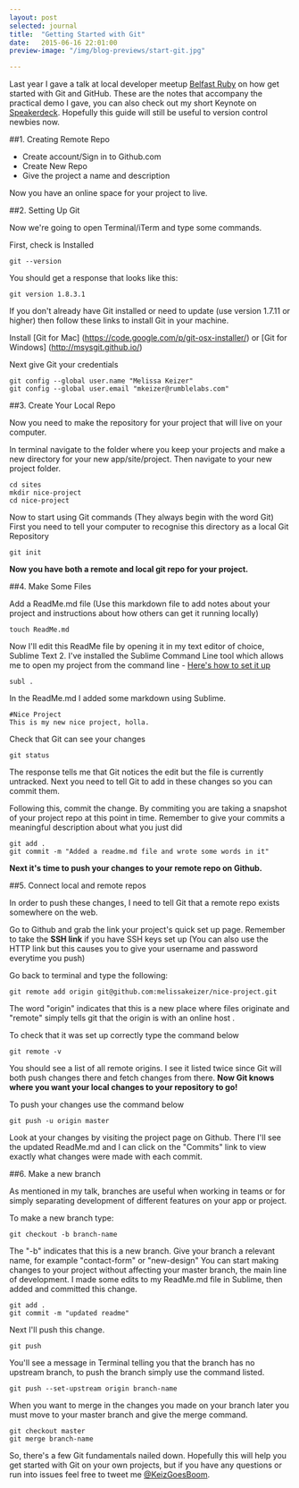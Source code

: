 ```yaml
---
layout: post
selected: journal
title:  "Getting Started with Git"
date:   2015-06-16 22:01:00
preview-image: "/img/blog-previews/start-git.jpg"

---
```


Last year I gave a talk at local developer meetup [Belfast Ruby](http://belfastruby.com/2014/01/30/intro-to-ruby.html) on how get started with Git and GitHub. These are the notes that accompany the practical demo I gave, you can also check out my short Keynote on [Speakerdeck](https://speakerdeck.com/melissakeizer/gitn-started-with-version-control). Hopefully this guide will still be useful to version control newbies now.


##1. Creating Remote Repo

- Create account/Sign in to Github.com
- Create New Repo
- Give the project a name and description

Now you have an online space for your project to live.


##2. Setting Up Git

Now we're going to open Terminal/iTerm and type some commands.

First, check is Installed

    git --version

You should get a response that looks like this:

    git version 1.8.3.1

If you don't already have Git installed or need to update (use version 1.7.11 or higher) then follow these links to install Git in your machine.

Install [Git for Mac] (https://code.google.com/p/git-osx-installer/) or [Git for Windows] (http://msysgit.github.io/)


Next give Git your credentials

    git config --global user.name "Melissa Keizer"
    git config --global user.email "mkeizer@rumblelabs.com"


##3. Create Your Local Repo

Now you need to make the repository for your project that will live on your computer.

In terminal navigate to the folder where you keep your projects and make a new directory for your new app/site/project. Then navigate to your new project folder.

    cd sites
    mkdir nice-project
    cd nice-project

Now to start using Git commands (They always begin with the word Git)
First you need to tell your computer to recognise this directory as a local Git Repository

    git init

**Now you have both a remote and local git repo for your project.**

##4. Make Some Files

Add a ReadMe.md file (Use this markdown file to add notes about your project and instructions about how others can get it running locally)

    touch ReadMe.md

Now I'll edit this ReadMe file by opening it in my text editor of choice, Sublime Text 2. I've installed the Sublime Command Line tool which allows me to open my project from the command line - [Here's how to set it up](http://www.sublimetext.com/docs/2/osx_command_line.html)

    subl .

In the ReadMe.md I added some markdown using Sublime.

    #Nice Project
    This is my new nice project, holla.

Check that Git can see your changes

    git status

The response tells me that Git notices the edit but the file is currently untracked. Next you need to tell Git to add in these changes so you can commit them.

Following this, commit the change. By commiting you are taking a snapshot of your project repo at this point in time. Remember to give your commits a meaningful description about what you just did

    git add .
    git commit -m "Added a readme.md file and wrote some words in it"

**Next it's time to push your changes to your remote repo on Github.**


##5. Connect local and remote repos

In order to push these changes, I need to tell Git that a remote repo exists somewhere on the web.

Go to Github and grab the link your project's quick set up page. Remember to take the **SSH link** if you have SSH keys set up (You can also use the HTTP link but this causes you to give your username and password everytime you push)

Go back to terminal and type the following:

    git remote add origin git@github.com:melissakeizer/nice-project.git

The word "origin" indicates that this is a new place where files originate and "remote" simply tells git that the origin is with an online host  .

To check that it was set up correctly type the command below

    git remote -v

You should see a list of all remote origins. I see it listed twice since Git will both push changes there and fetch changes from there. **Now Git knows where you want your local changes to your repository to go!**

To push your changes use the command below

    git push -u origin master

Look at your changes by visiting the project page on Github. There I'll see the updated ReadMe.md and I can click on the "Commits" link to view exactly what changes were made with each commit.


##6. Make a new branch

As mentioned in my talk, branches are useful when working in teams or for simply separating development of different features on your app or project.

To make a new branch type:

    git checkout -b branch-name

The "-b" indicates that this is a new branch. Give your branch a relevant name, for example "contact-form" or "new-design"
You can start making changes to your project without affecting your master branch, the main line of development. I made some edits to my ReadMe.md file in Sublime, then added and committed this change.

    git add .
    git commit -m "updated readme"

Next I'll push this change.

    git push

You'll see a message in Terminal telling you that the branch has no upstream branch, to push the branch simply use the command listed.

    git push --set-upstream origin branch-name

When you want to merge in the changes you made on your branch later you must move to your master branch and give the merge command.

    git checkout master
    git merge branch-name


So, there's a few Git fundamentals nailed down. Hopefully this will help you get started with Git on your own projects, but if you have any questions or run into issues feel free to tweet me [@KeizGoesBoom](http://twitter.com/keizgoesboom).




